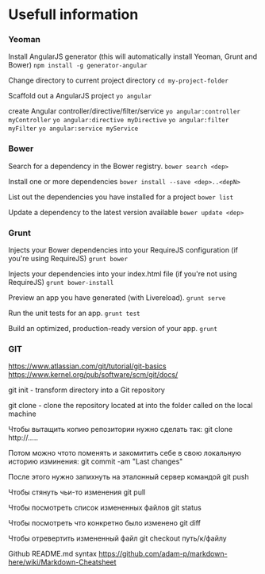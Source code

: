 Usefull information
===

### Yeoman

Install AngularJS generator (this will automatically install Yeoman, Grunt and Bower)
`npm install -g generator-angular`

Change directory to current project directory
`cd my-project-folder`
 
Scaffold out a AngularJS project
`yo angular`

create Angular controller/directive/filter/service
`yo angular:controller myController`
`yo angular:directive myDirective`
`yo angular:filter myFilter`
`yo angular:service myService`

### Bower

Search for a dependency in the Bower registry.
`bower search <dep>`

Install one or more dependencies
`bower install --save <dep>..<depN>`

List out the dependencies you have installed for a project
`bower list`

Update a dependency to the latest version available
`bower update <dep>`

### Grunt

Injects your Bower dependencies into your RequireJS configuration (if you're using RequireJS)
`grunt bower`

Injects your dependencies into your index.html file (if you're not using RequireJS)
`grunt bower-install`

Preview an app you have generated (with Livereload).
`grunt serve`

Run the unit tests for an app.
`grunt test`

Build an optimized, production-ready version of your app.
`grunt`

### GIT

https://www.atlassian.com/git/tutorial/git-basics
https://www.kernel.org/pub/software/scm/git/docs/

git init <directory> - transform directory into a Git repository

git clone <repo> <directory> - clone the repository located at <repo> into the folder called <directory> on the local machine


Чтобы вытащить копию репозитории нужно сделать так:
git clone http://.....

Потом можно чтото поменять и закомитить себе в свою локальную историю изминения:
git commit -am "Last changes"

После этого нужно запихнуть на эталонный сервер командой
git push

Чтобы стянуть чьи-то изменения
git pull

Чтобы посмотреть список измененных файлов
git status

Чтобы посмотреть что конкретно было изменено
git diff

Чтобы отревертить измененный файл
git checkout путь/к/файлу




Github README.md syntax https://github.com/adam-p/markdown-here/wiki/Markdown-Cheatsheet